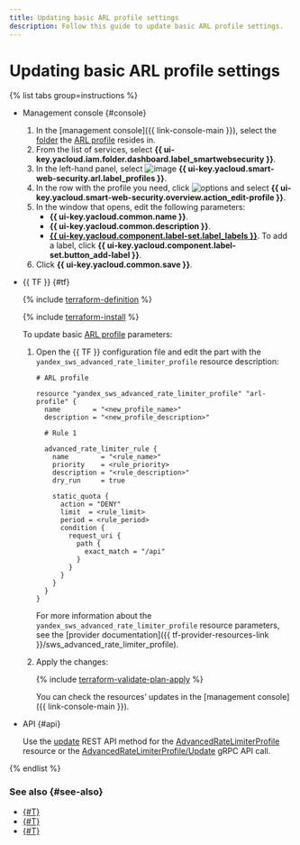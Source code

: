 ```yaml
---
title: Updating basic ARL profile settings
description: Follow this guide to update basic ARL profile settings.
---
```


# Updating basic ARL profile settings

{% list tabs group=instructions %}

- Management console {#console}

  1. In the [management console]({{ link-console-main }}), select the [folder](../../resource-manager/concepts/resources-hierarchy.md#folder) the [ARL profile](../concepts/arl.md) resides in.
  1. From the list of services, select **{{ ui-key.yacloud.iam.folder.dashboard.label_smartwebsecurity }}**.
  1. In the left-hand panel, select ![image](../../_assets/smartwebsecurity/arl.svg) **{{ ui-key.yacloud.smart-web-security.arl.label_profiles }}**.
  1. In the row with the profile you need, click ![options](../../_assets/console-icons/ellipsis.svg) and select **{{ ui-key.yacloud.smart-web-security.overview.action_edit-profile }}**.
  1. In the window that opens, edit the following parameters:
      * **{{ ui-key.yacloud.common.name }}**.
      * **{{ ui-key.yacloud.common.description }}**.
      * [**{{ ui-key.yacloud.component.label-set.label_labels }}**](../../resource-manager/concepts/labels.md). To add a label, click **{{ ui-key.yacloud.component.label-set.button_add-label }}**.
  1. Click **{{ ui-key.yacloud.common.save }}**.

- {{ TF }} {#tf}

  {% include [terraform-definition](../../_tutorials/_tutorials_includes/terraform-definition.md) %}

  {% include [terraform-install](../../_includes/terraform-install.md) %}

  To update basic [ARL profile](../concepts/arl.md) parameters:

  1. Open the {{ TF }} configuration file and edit the part with the `yandex_sws_advanced_rate_limiter_profile` resource description:

      ```hcl
      # ARL profile

      resource "yandex_sws_advanced_rate_limiter_profile" "arl-profile" {
        name        = "<new_profile_name>"
        description = "<new_profile_description>"

        # Rule 1

        advanced_rate_limiter_rule {
          name        = "<rule_name>"
          priority    = <rule_priority>
          description = "<rule_description>"
          dry_run     = true

          static_quota {
            action = "DENY"
            limit  = <rule_limit>
            period = <rule_period>
            condition {
              request_uri {
                path {
                  exact_match = "/api"
                }
              }
            }
          }
        }
      }
      ```

      For more information about the `yandex_sws_advanced_rate_limiter_profile` resource parameters, see the [provider documentation]({{ tf-provider-resources-link }}/sws_advanced_rate_limiter_profile).

  1. Apply the changes:

       {% include [terraform-validate-plan-apply](../../_tutorials/_tutorials_includes/terraform-validate-plan-apply.md) %}

       You can check the resources’ updates in the [management console]({{ link-console-main }}).

- API {#api}

  Use the [update](../advanced_rate_limiter/api-ref/AdvancedRateLimiterProfile/update.md) REST API method for the [AdvancedRateLimiterProfile](../advanced_rate_limiter/api-ref/AdvancedRateLimiterProfile/index.md) resource or the [AdvancedRateLimiterProfile/Update](../advanced_rate_limiter/api-ref/grpc/AdvancedRateLimiterProfile/update.md) gRPC API call.

{% endlist %}

### See also {#see-also}

* [{#T}](arl-profile-delete.md)
* [{#T}](arl-rule-add.md)
* [{#T}](arl-rule-update.md)
